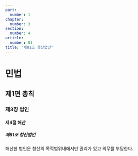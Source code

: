 ```yaml
---
part:
  number: 1
chapter:
  number: 3
section:
  number: 4
article:
  number: 81
title: "제81조 청산법인"
---
```

# 민법

## 제1편 총칙

### 제3장 법인

#### 제4절 해산

##### 제81조 청산법인

해산한 법인은 청산의 목적범위내에서만 권리가 있고 의무를 부담한다.
